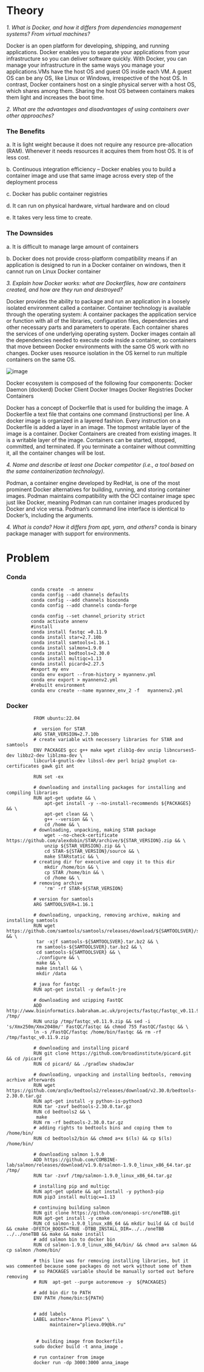 # Theory
*1. What is Docker, and how it differs from dependencies management systems? From virtual machines?*

Docker is an open platform for developing, shipping, and running applications. Docker enables you to separate your applications from your infrastructure so you can deliver software quickly. With Docker, you can manage your infrastructure in the same ways you manage your applications.VMs have the host OS and guest OS inside each VM. A guest OS can be any OS, like Linux or Windows, irrespective of the host OS. In contrast, Docker containers host on a single physical server with a host OS, which shares among them. Sharing the host OS between containers makes them light and increases the boot time.

*2. What are the advantages and disadvantages of using containers over other approaches?*

### The Benefits

a. It is light weight because it does not require any resource pre-allocation (RAM). Whenever it needs resources it acquires them from host OS. It is of less cost. 

b. Continuous integration efficiency – Docker enables you to build a container image and use that same image across every step of the deployment process 

c. Docker has public container registries 

d. It can run on physical hardware, virtual hardware and on cloud

e. It takes very less time to create.

### The Downsides

a. It is difficult to manage large amount of containers 

b. Docker does not provide cross-platform compatibility means if an application is designed to run in a Docker container on windows, then it cannot run on Linux Docker container

*3. Explain how Docker works: what are Dockerfiles, how are containers created, and how are they run and destroyed?*

Docker provides the ability to package and run an application in a loosely isolated environment called a container. Container technology is available through the operating system: A container packages the application service or function with all of the libraries, configuration files, dependencies and other necessary parts and parameters to operate. Each container shares the services of one underlying operating system. Docker images contain all the dependencies needed to execute code inside a container, so containers that move between Docker environments with the same OS work with no changes. Docker uses resource isolation in the OS kernel to run multiple containers on the same OS.

  ![image](https://user-images.githubusercontent.com/120120242/208312311-a6032da1-264b-4736-b191-54e58dcdf6e9.png)

Docker ecosystem is composed of the following four components: Docker Daemon (dockerd) Docker Client Docker Images Docker Registries Docker Containers

Docker has a concept of Dockerfile that is used for building the image. A Dockerfile a text file that contains one command (instructions) per line. A docker image is organized in a layered fashion. Every instruction on a Dockerfile is added a layer in an image. The topmost writable layer of the image is a container. Docker Containers are created from existing images. It is a writable layer of the image. Containers can be started, stopped, committed, and terminated. If you terminate a container without committing it, all the container changes will be lost.

*4. Name and describe at least one Docker competitor (i.e., a tool based on the same containerization technology).*

Podman, a container engine developed by RedHat, is one of the most prominent Docker alternatives for building, running, and storing container images. Podman maintains compatibility with the OCI container image spec just like Docker, meaning Podman can run container images produced by Docker and vice versa. Podman’s command line interface is identical to Docker’s, including the arguments.

*4. What is conda? How it differs from apt, yarn, and others?* conda is binary package manager with support for environments.

 # Problem
 ### Conda

             conda create  -n annenv
             conda config --add channels defaults
             conda config --add channels bioconda
             conda config --add channels conda-forge
  
             conda config --set channel_priority strict
             conda activate annenv
             #install
             conda install fastqc =0.11.9
             conda install star=2.7.10b
             conda install samtools=1.16.1
             conda install salmon=1.9.0
             conda install bedtools=2.30.0
             conda install multiqc=1.13
             conda install picard=2.27.5
             #export my env 
             conda env export --from-history > myannenv.yml
             conda env export > myannenv2.yml
             #rebuilt environment
             conda env create --name myannev_env_2 -f   myannenv2.yml
             
### Docker            

              FROM ubuntu:22.04

              #  version for STAR
              ARG STAR_VERSION=2.7.10b
              # create variable with necessery libraries for STAR and samtools
              ENV PACKAGES gcc g++ make wget zlib1g-dev unzip libncurses5-dev libbz2-dev liblzma-dev \
              libcurl4-gnutls-dev libssl-dev perl bzip2 gnuplot ca-certificates gawk git ant

              RUN set -ex

              # downloading and installing packages for installing and compiling libraries
              RUN apt-get update && \
                  apt-get install -y --no-install-recommends ${PACKAGES} && \
                  apt-get clean && \
                  g++ --version && \
                  cd /home && \
              # downloading, unpacking, making STAR package
                  wget --no-check-certificate https://github.com/alexdobin/STAR/archive/${STAR_VERSION}.zip && \
                  unzip ${STAR_VERSION}.zip && \
                  cd STAR-${STAR_VERSION}/source && \
                  make STARstatic && \
              # creating dir for executive and copy it to this dir
                  mkdir /home/bin && \
                  cp STAR /home/bin && \
                  cd /home && \
              # removing archive
                  'rm' -rf STAR-${STAR_VERSION}

              # version for samtools
              ARG SAMTOOLSVER=1.16.1

              # downloading, unpacking, removing archive, making and installing samtools
              RUN wget https://github.com/samtools/samtools/releases/download/${SAMTOOLSVER}/samtools-${SAMTOOLSVER}.tar.bz2 && \
               tar -xjf samtools-${SAMTOOLSVER}.tar.bz2 && \
               rm samtools-${SAMTOOLSVER}.tar.bz2 && \
               cd samtools-${SAMTOOLSVER} && \
               ./configure && \
               make && \
               make install && \
               mkdir /data

              # java for fastqc
              RUN apt-get install -y default-jre

              # downloading and uzipping FastQC
              ADD http://www.bioinformatics.babraham.ac.uk/projects/fastqc/fastqc_v0.11.9.zip /tmp/
              RUN unzip /tmp/fastqc_v0.11.9.zip && sed -i 's/Xmx250m/Xmx2048m/' FastQC/fastqc && chmod 755 FastQC/fastqc && \
              ln -s /FastQC/fastqc /home/bin/fastqc && rm -rf /tmp/fastqc_v0.11.9.zip

              # downloading and installing picard
              RUN git clone https://github.com/broadinstitute/picard.git && cd /picard
              RUN cd picard/ && ./gradlew shadowJar

              # downloading, unpacking and installing bedtools, removing acrhive afterwards
              RUN wget https://github.com/arq5x/bedtools2/releases/download/v2.30.0/bedtools-2.30.0.tar.gz
              RUN apt-get install -y python-is-python3
              RUN tar -zxvf bedtools-2.30.0.tar.gz
              RUN cd bedtools2 && \
               make  
              RUN rm -rf bedtools-2.30.0.tar.gz
              # adding rights to bedtools bins and coping them to /home/bin/
              RUN cd bedtools2/bin && chmod a+x $(ls) && cp $(ls) /home/bin/

              # downloading salmon 1.9.0
              ADD https://github.com/COMBINE-lab/salmon/releases/download/v1.9.0/salmon-1.9.0_linux_x86_64.tar.gz /tmp/
              RUN tar -zxvf /tmp/salmon-1.9.0_linux_x86_64.tar.gz

              # installing pip and multiqc
              RUN apt-get update && apt install -y python3-pip
              RUN pip3 install multiqc==1.13

              # continuing building salmon
              RUN git clone https://github.com/oneapi-src/oneTBB.git
              RUN apt-get install -y cmake
              RUN cd salmon-1.9.0_linux_x86_64 && mkdir build && cd build && cmake -DFETCH_BOOST=TRUE -DTBB_INSTALL_DIR=../../oneTBB  ../../oneTBB && make && make install
              # add salmon bin to docker bin
              RUN cd salmon-1.9.0_linux_x86_64/bin/ && chmod a+x salmon && cp salmon /home/bin/

              # this line was for removing installing libraries, but it was commented because some packages do not work without some of them
              # so PACKAGES variable should be manually sorted out before removing
              # RUN  apt-get --purge autoremove -y  ${PACKAGES}

              # add bin dir to PATH
              ENV PATH /home/bin:${PATH}


              # add labels
              LABEL author="Anna Plieva" \
                    maintainer="plieva.09@bk.ru"
                    
                    
 ##
               # building image from Dockerfile
              sudo docker build -t anna_image .

              # run container from image
              docker run -dp 3000:3000 anna_image
                    
